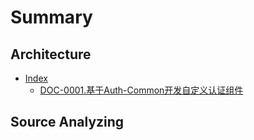 # Summary

## Architecture

* [Index](README.md)
  * [DOC-0001.基于Auth-Common开发自定义认证组件](doc-0001ji-yuauth-common-kai-fa-zi-ding-yi-ren-zheng-zu-jian.md)

## Source Analyzing

